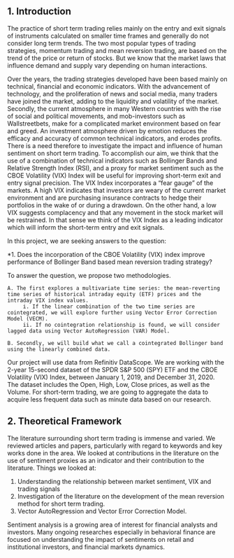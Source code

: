 ## 1. Introduction
The practice of short term trading relies mainly on the entry and exit signals of instruments calculated on smaller time frames and generally do
not consider long term trends. The two most popular types of trading strategies, momentum trading and mean reversion trading, are based on the trend 
of the price or return of stocks. But we know that the market laws that influence demand and supply vary depending on human interactions. 

Over the years, the trading strategies developed have been based mainly on technical, financial and economic indicators. With the advancement of technology, 
and the proliferation of news and social media, many traders have joined the market, adding to the liquidity and volatility of the market. Secondly, the 
current atmosphere in many Western countries with the rise of social and political movements, and mob-investors such as Wallstreetbets, make for a complicated 
market environment based on fear and greed. An investment atmosphere driven by emotion reduces the efficacy and accuracy of common technical
indicators, and erodes profits. There is a need therefore to investigate the impact and influence of human sentiment on short term trading.
To accomplish our aim, we think that the use of a combination of technical indicators such as Bollinger Bands and Relative Strength Index (RSI), and a
proxy for market sentiment such as the CBOE Volatility (VIX) Index will be useful for improving short-term exit and entry signal precision.
The VIX Index incorporates a “fear gauge” of the markets. A high VIX indicates that investors are weary of the current market environment and
are purchasing insurance contracts to hedge their portfolios in the wake of or during a drawdown. On the other hand, a low VIX suggests complacency
and that any movement in the stock market will be restrained. In that sense we think of the VIX Index as a leading indicator which will inform the
short-term entry and exit signals.

In this project, we are seeking answers to the question: 

*1. Does the incorporation of the CBOE Volatility (VIX) index improve performance of Bollinger Band based mean reversion trading strategy? 

To answer the question, we propose two methodologies. 

    A. The first explores a multivariate time series: the mean-reverting time series of historical intraday equity (ETF) prices and the intraday VIX index values. 
         i. If the linear combination of the two time series are cointegrated, we will explore further using Vector Error Correction Model (VECM). 
         ii. If no cointegration relationship is found, we will consider lagged data using Vector AutoRegression (VAR) Model. 
         
    B. Secondly, we will build what we call a cointegrated Bollinger band using the linearly combined data.

Our project will use data from Refinitiv DataScope. We are working with the 2-year 15-second dataset of the SPDR S&P 500 (SPY) ETF and the CBOE
Volatility (VIX) Index, between January 1, 2019, and December 31, 2020. The dataset includes the Open, High, Low, Close prices, as well as the Volume.
For short-term trading, we are going to aggregate the data to acquire less frequent data such as minute data based on our research.


## 2. Theoretical Framework
The literature surrounding short term trading is immense and varied. We reviewed articles and papers, particularly with regard to keywords and key works done in 
the area. We looked at contributions in the literature on the use of sentiment proxies as an indicator and their contribution to the literature.
Things we looked at:

   1. Understanding the relationship between market sentiment, VIX and trading signals
   2. Investigation of the literature on the development of the mean reversion method for short term trading.
   3. Vector AutoRegression and Vector Error Correction Model.
  
Sentiment analysis is a growing area of interest for financial analysts and investors. Many ongoing researches especially in behavioral finance are
focused on understanding the impact of sentiments on retail and institutional investors, and financial markets dynamics.
